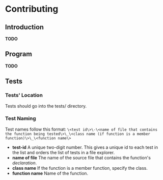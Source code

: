 # Contributing

## Introduction

**TODO**

## Program

**TODO**

## Tests

### Tests' Location

Tests should go into the tests/ directory.

### Test Naming

Test names follow this format:
`\<test id\>\-\<name of file that contains the function being tested\>\_\<class name (if function is a member function)\>\_\<function name\>`

* **test-id**        A unique two-digit number. This gives a unique id to each test in the list and orders the list of tests in a file explorer.
* **name of file**   The name of the source file that contains the function's *declaration*.
* **class name**     If the function is a member function, specify the class.
* **function name**  Name of the function.


